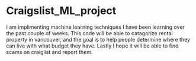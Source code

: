 # Craigslist_ML_project
I am implimenting machine learning techniques I have been learning over the past couple of weeks. This code will be able to catagorize rental property in vancouver, and the goal is to help people determine where they can live with what budget they have. Lastly I hope it will be able to find scams on craiglist and report them.
